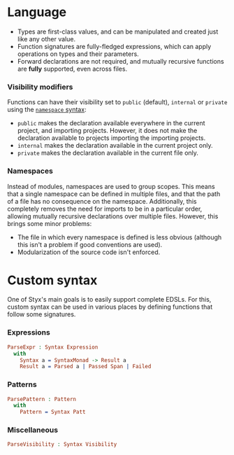 Language
========

- Types are first-class values, and can be manipulated and created just like any other value.
- Function signatures are fully-fledged expressions, which can apply operations on types and their parameters.
- Forward declarations are not required, and mutually recursive functions are **fully** supported, even across files.

### Visibility modifiers
Functions can have their visibility set to `public` (default), `internal` or `private` using the [`namespace` syntax](#namespace-syntax):
- `public` makes the declaration available everywhere in the current project, and importing projects. However, it does not make the declaration available to projects importing the importing projects.
- `internal` makes the declaration available in the current project only.
- `private` makes the declaration available in the current file only.

### Namespaces
Instead of modules, namespaces are used to group scopes. This means that a single
namespace can be defined in multiple files, and that the path of a file has no
consequence on the namespace. Additionally, this completely removes the need for
imports to be in a particular order, allowing mutually recursive declarations over
multiple files. However, this brings some minor problems:
- The file in which every namespace is defined is less obvious (although this isn't a problem if good conventions are used).
- Modularization of the source code isn't enforced.

# Custom syntax
One of Styx's main goals is to easily support complete EDSLs. For this, custom syntax can be used in various places by defining functions that follow some signatures.

### Expressions
```idris
ParseExpr : Syntax Expression
  with
    Syntax a = SyntaxMonad -> Result a
    Result a = Parsed a | Passed Span | Failed
```

### Patterns
```idris
ParsePattern : Pattern
  with
    Pattern = Syntax Patt
```

### Miscellaneous
```idris
ParseVisibility : Syntax Visibility
```